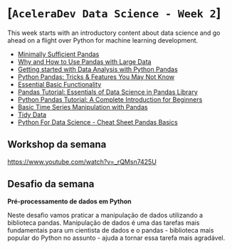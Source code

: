 # [`AceleraDev Data Science - Week 2`]

This week starts with an introductory content about data science and go ahead on a flight over Python for machine learning development.

* [Minimally Sufficient Pandas](https://medium.com/dunder-data/minimally-sufficient-pandas-a8e67f2a2428)
* [Why and How to Use Pandas with Large Data](https://medium.com/dunder-data/minimally-sufficient-pandas-a8e67f2a2428)
* [Getting started with Data Analysis with Python Pandas](https://towardsdatascience.com/getting-started-to-data-analysis-with-python-pandas-with-titanic-dataset-a195ab043c77)
* [Python Pandas: Tricks & Features You May Not Know](https://towardsdatascience.com/getting-started-to-data-analysis-with-python-pandas-with-titanic-dataset-a195ab043c77)
* [Essential Basic Functionality](https://pandas.pydata.org/pandas-docs/stable/getting_started/basics.html)
* [Pandas Tutorial: Essentials of Data Science in Pandas Library](https://medium.com/@shakasom/pandas-tutorial-essentials-of-data-science-in-pandas-library-9b0c81dbfcb1)
* [Python Pandas Tutorial: A Complete Introduction for Beginners](https://www.learndatasci.com/tutorials/python-pandas-tutorial-complete-introduction-for-beginners/)
* [Basic Time Series Manipulation with Pandas](https://towardsdatascience.com/basic-time-series-manipulation-with-pandas-4432afee64ea)
* [Tidy Data](https://r4ds.had.co.nz/tidy-data.html)
* [Python For Data Science - Cheat Sheet Pandas Basics](https://assets.datacamp.com/blog_assets/PandasPythonForDataScience.pdf)

## Workshop da semana

https://www.youtube.com/watch?v=_rQMsn7425U

## Desafio da semana

__Pré-processamento de dados em Python__

Neste desafio vamos praticar a manipulação de dados utilizando a biblioteca pandas. Manipulação de dados é uma das tarefas mais fundamentais para um cientista de dados e o pandas - biblioteca mais popular do Python no assunto - ajuda a tornar essa tarefa mais agradável.
